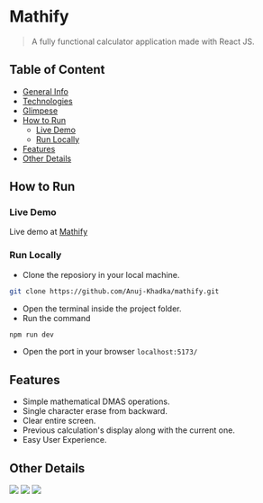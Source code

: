 # Mathify
> A fully functional calculator application made with React JS.

## Table of Content 
- [General Info](#general-info)
- [Technologies](#technologies)
- [Glimpese](#glimpse)
- [How to Run](#how-to-run)
    - [Live Demo](#live-demo)
    - [Run Locally](#run-locally)
- [Features](#features)
- [Other Details](#other-details)

## How to Run
### Live Demo
Live demo at <a href="https://themathify.netlify.app/">Mathify</a>

### Run Locally
- Clone the reposiory in your local machine.
```bash
git clone https://github.com/Anuj-Khadka/mathify.git
```
- Open the terminal inside the project folder.
- Run the command
```bash
npm run dev
```
- Open the port in your browser `localhost:5173/` <br/>

## Features
- Simple mathematical DMAS operations.
- Single character erase from backward.
- Clear entire screen.
- Previous calculation's display along with the current one.
- Easy User Experience.

## Other Details
 <p align="left">
    <img src="https://img.shields.io/github/contributors/anuj-khadka/Mathify?style=for-the-badge" />
    <img src="https://img.shields.io/github/commit-activity/t/Anuj-Khadka/Mathify?style=for-the-badge" />
    <img src="https://img.shields.io/github/forks/anuj-khadka/Mathify?style=for-the-badge" />
  <!--  <img src="https://img.shields.io/github/issues/anuj-khadka/Mathify?style=for-the-badge" />
    <img src="https://img.shields.io/github/issues-pr-closed/anuj-khadka/Mathify?style=for-the-badge" />
    <img src="https://img.shields.io/github/commit-activity/w/anuj-khadka/Mathify?style=for-the-badge" />                                       -->                                                                        
</p>
